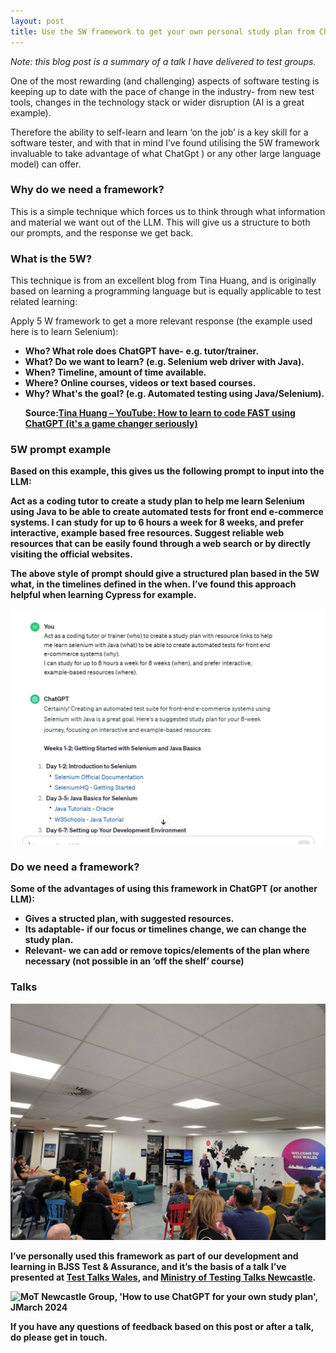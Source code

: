 ```yaml
---
layout: post
title: Use the 5W framework to get your own personal study plan from ChatGpt (or other LLM)
---
```



<i>Note: this blog post is a summary of a talk I have delivered to test groups.</i>

One of the most rewarding (and challenging) aspects of software testing is keeping up to date with the pace of change in the industry- from new test tools, changes in the technology stack or wider disruption (AI is a great example).

Therefore the ability to self-learn and learn ‘on the job’ is a key skill for a software tester, and with that in mind I’ve found utilising the 5W framework invaluable to take advantage of what ChatGpt ) or any other large language model) can offer. 

### Why do we need a framework?

This is a simple technique which forces us to think through what information and material we want out of the LLM. This will give us a structure to both our prompts, and the response we get back. 

### What is the 5W?

This technique is from an excellent blog from Tina Huang, and is originally based on learning a programming language but is equally applicable to test related learning:

Apply 5 W framework to get a more relevant response (the example used here is to learn Selenium):
<strong>
<ul>

<li>Who? What role does ChatGPT have-  e.g. tutor/trainer.</li>
<li>What? Do we want to learn? (e.g. Selenium web driver with Java).</li>
<li>When? Timeline, amount of time available.</li>
<li>Where? Online courses, videos or text based courses.</li>
<li>Why? What's the goal? (e.g. Automated testing using Java/Selenium).</li>

Source:[Tina Huang – YouTube: How to learn to code FAST using ChatGPT (it's a game changer seriously)](https://www.youtube.com/watch?v=VznoKyh6AXs&list=LL&index=2&t=377s)
</ul>

### 5W prompt example

Based on this example, this gives us the following prompt to input into the LLM:

<strong>Act as a coding tutor to create a study plan to help me learn Selenium  using Java to be able to create automated tests for front end e-commerce systems. I can study for up to 6 hours a week for 8 weeks, and prefer interactive, example based free resources.
Suggest reliable web resources that can be easily found through a web search or by directly visiting the official websites.</strong>


The above style of prompt should give a structured plan based in the 5W what, in the timelines defined in the when. I’ve found this approach helpful when learning Cypress for example.

![An example response, 'How to use ChatGPT for your own study plan', January 2024](/images/sampleResponse.jpg)

### Do we need a framework?

Some of the advantages of using this framework in ChatGPT (or another LLM):

<ul>

<li>Gives a structed plan, with suggested resources.</li>
<li>Its adaptable- if our focus or timelines change, we can change the study plan.</li>
<li>Relevant- we can add or remove topics/elements of the plan where necessary (not possible in an ‘off the shelf’ course)</li>
</ul>

### Talks

![Test Talks Wales, 'How to use ChatGPT for your own study plan', January 2024](/images/TTW_January2024.jpg)


I’ve personally used this framework as part of our development and learning in BJSS Test & Assurance, and it’s the basis of a talk I’ve presented at [Test Talks Wales]( https://www.meetup.com/test-talks-wales/events/298323939/), and [Ministry of Testing Talks Newcastle](https://www.meetup.com/mot-newcastle/events/298859530/). 

![MoT Newcastle Group, 'How to use ChatGPT for your own study plan', JMarch 2024](/images/MoT_Newcastle.jpg)

If you have any questions of feedback based on this post or after a talk, do please get in touch.
